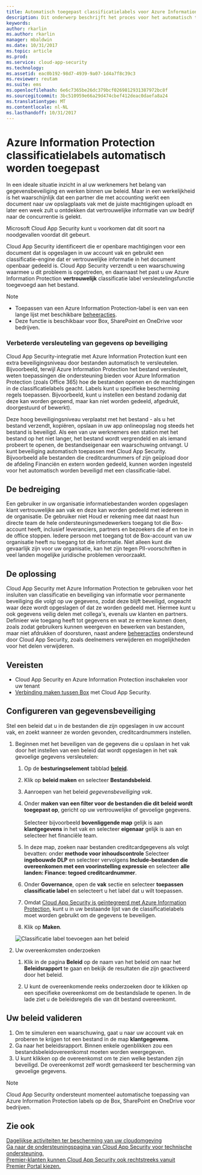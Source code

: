 ```yaml
---
title: Automatisch toegepast classificatielabels voor Azure Information Protection | Microsoft Docs
description: Dit onderwerp beschrijft het proces voor het automatisch toepassen van de classificatielabels Azure Information Protection in Microsoft Cloud App Security.
keywords: 
author: rkarlin
ms.author: rkarlin
manager: mbaldwin
ms.date: 10/31/2017
ms.topic: article
ms.prod: 
ms.service: cloud-app-security
ms.technology: 
ms.assetid: eac0b192-98d7-4939-9a07-1d4a7f8c39c3
ms.reviewer: reutam
ms.suite: ems
ms.openlocfilehash: 6e6c7365be26dc379bcf0269812931387972bc8f
ms.sourcegitcommit: 3bc510959e66a29d474cbef412deac0daefa8a24
ms.translationtype: MT
ms.contentlocale: nl-NL
ms.lasthandoff: 10/31/2017
---
```

# <a name="automatically-apply-azure-information-protection-classification-labels"></a>Azure Information Protection classificatielabels automatisch worden toegepast  

In een ideale situatie inzicht in al uw werknemers het belang van gegevensbeveiliging en werken binnen uw beleid. Maar in een werkelijkheid is het waarschijnlijk dat een partner die met accounting werkt een document naar uw opslagplaats vak met de juiste machtigingen uploadt en later een week zult u ontdekken dat vertrouwelijke informatie van uw bedrijf naar de concurrentie is gelekt. 

Microsoft Cloud App Security kunt u voorkomen dat dit soort na noodgevallen voordat dit gebeurt.

Cloud App Security identificeert die er openbare machtigingen voor een document dat is opgeslagen in uw account vak en gebruikt een classificatie-engine dat er vertrouwelijke informatie in het document openbaar gedeeld is. Cloud App Security verzendt u een waarschuwing waarmee u dit probleem is opgetreden, en daarnaast het past u uw Azure Information Protection **vertrouwelijk** classificatie label versleutelingsfunctie toegevoegd aan het bestand. 

>[!NOTE]
> - Toepassen van een Azure Information Protection-label is een van een lange lijst met beschikbare [beheeracties](governance-actions.md).
> - Deze functie is beschikbaar voor Box, SharePoint en OneDrive voor bedrijven.

### <a name="enhanced-data-level-encryption-protection"></a>Verbeterde versleuteling van gegevens op beveiliging

Cloud App Security-integratie met Azure Information Protection kunt een extra beveiligingsniveau door bestanden automatisch te versleutelen. Bijvoorbeeld, terwijl Azure Information Protection het bestand versleutelt, weten toepassingen die ondersteuning bieden voor Azure Information Protection (zoals Office 365) hoe de bestanden openen en de machtigingen in de classificatielabels geacht. Labels kunt u specifieke bescherming regels toepassen. Bijvoorbeeld, kunt u instellen een bestand zodanig dat deze kan worden geopend, maar kan niet worden gedeeld, afgedrukt, doorgestuurd of bewerkt). 

Deze hoog beveiligingsniveau verplaatst met het bestand - als u het bestand verzendt, kopiëren, opslaan in uw app onlineopslag nog steeds het bestand is beveiligd. Als een van uw werknemers een station met het bestand op het niet langer, het bestand wordt vergrendeld en als iemand probeert te openen, de bestandseigenaar een waarschuwing ontvangt. U kunt beveiliging automatisch toepassen met Cloud App Security. Bijvoorbeeld alle bestanden die creditcardnummers of zijn geüpload door de afdeling Financiën en extern worden gedeeld, kunnen worden ingesteld voor het automatisch worden beveiligd met een classificatie-label. 

## <a name="the-threat"></a>De bedreiging 
Een gebruiker in uw organisatie informatiebestanden worden opgeslagen klant vertrouwelijke aan vak en deze kan worden gedeeld met iedereen in de organisatie. De gebruiker niet Houd er rekening mee dat naast hun directe team de hele ondersteuningsmedewerkers toegang tot die Box-account heeft, inclusief leveranciers, partners en bezoekers die af en toe in de office stoppen. Iedere persoon met toegang tot de Box-account van uw organisatie heeft nu toegang tot die informatie. Niet alleen kunt die gevaarlijk zijn voor uw organisatie, kan het zijn tegen PII-voorschriften in veel landen mogelijke juridische problemen veroorzaakt.

## <a name="the-solution"></a>De oplossing
Cloud App Security met Azure Information Protection te gebruiken voor het insluiten van classificatie en beveiliging van informatie voor permanente beveiliging die volgt op uw gegevens, zodat deze blijft beveiligd, ongeacht waar deze wordt opgeslagen of dat ze worden gedeeld met. Hiermee kunt u ook gegevens veilig delen met collega's, evenals uw klanten en partners. Definieer wie toegang heeft tot gegevens en wat ze ermee kunnen doen, zoals zodat gebruikers kunnen weergeven en bewerken van bestanden, maar niet afdrukken of doorsturen, naast andere [beheeracties](governance-actions.md) ondersteund door Cloud App Security, zoals deelnemers verwijderen en mogelijkheden voor het delen verwijderen.

## <a name="prerequisites"></a>Vereisten

- Cloud App Security en Azure Information Protection inschakelen voor uw tenant
- [Verbinding maken tussen Box](connect-box-to-microsoft-cloud-app-security.md) met Cloud App Security.

## <a name="setting-up-data-protection"></a>Configureren van gegevensbeveiliging

Stel een beleid dat u in de bestanden die zijn opgeslagen in uw account vak, en zoekt wanneer ze worden gevonden, creditcardnummers instellen.

1. Beginnen met het beveiligen van de gegevens die u opslaan in het vak door het instellen van een beleid dat wordt opgeslagen in het vak gevoelige gegevens versleutelen:

    1. Op de **besturingselement** tabblad [ **beleid**](control-cloud-apps-with-policies.md). 
    
    2. Klik op **beleid maken** en selecteer **Bestandsbeleid**.
    
    3. Aanroepen van het beleid *gegevensbeveiliging vak*.
    
    4. Onder **maken van een filter voor de bestanden die dit beleid wordt toegepast op**, gericht op uw vertrouwelijke of gevoelige gegevens.<br></br>
    Selecteer bijvoorbeeld **bovenliggende map** gelijk is aan **klantgegevens** in het vak en selecteer **eigenaar** gelijk is aan en selecteer het financiële team.
    
    4. In deze map, zoeken naar bestanden creditcardgegevens als volgt bevatten: onder **methode voor inhoudscontrole** Selecteer **ingebouwde DLP** en selecteer vervolgens **Include-bestanden die overeenkomen met een voorinstelling expressie** en selecteer **alle landen: Finance: tegoed creditcardnummer**.
    
    5. Onder **Governance**, open de **vak** sectie en selecteer **toepassen classificatie label** en selecteert u het label dat u wilt toepassen.
    
    6. Omdat [Cloud App Security is geïntegreerd met Azure Information Protection](azip-integration.md), kunt u in uw bestaande lijst van de classificatielabels moet worden gebruikt om de gegevens te beveiligen.
 
    7. Klik op **Maken**. 
   
   ![Classificatie label toevoegen aan het beleid](./media/aip-auto-policy.png)
     
2. Uw overeenkomsten onderzoeken
    
    1. Klik in de pagina **Beleid** op de naam van het beleid om naar het **Beleidsrapport** te gaan en bekijk de resultaten die zijn geactiveerd door het beleid.

    2. U kunt de overeenkomende reeks onderzoeken door te klikken op een specifieke overeenkomst om de bestandslade te openen. In de lade ziet u de beleidsregels die van dit bestand overeenkomt. 
     
## <a name="validating-your-policy"></a>Uw beleid valideren

1. Om te simuleren een waarschuwing, gaat u naar uw account vak en proberen te krijgen tot een bestand in de map **klantgegevens**.
3. Ga naar het beleidsrapport. Binnen enkele ogenblikken zou een bestandsbeleidovereenkomst moeten worden weergegeven. 
4. U kunt klikken op de overeenkomst om te zien welke bestanden zijn beveiligd. De overeenkomst zelf wordt gemaskeerd ter bescherming van gevoelige gegevens. 

>[!NOTE]
>Cloud App Security ondersteunt momenteel automatische toepassing van Azure Information Protection labels op de Box, SharePoint en OneDrive voor bedrijven.


 ## <a name="see-also"></a>Zie ook  
[Dagelijkse activiteiten ter bescherming van uw cloudomgeving](daily-activities-to-protect-your-cloud-environment.md)   
[Ga naar de ondersteuningspagina van Cloud App Security voor technische ondersteuning.](http://support.microsoft.com/oas/default.aspx?prid=16031)   
[Premier-klanten kunnen Cloud App Security ook rechtstreeks vanuit Premier Portal kiezen.](https://premier.microsoft.com/)  
  
  
